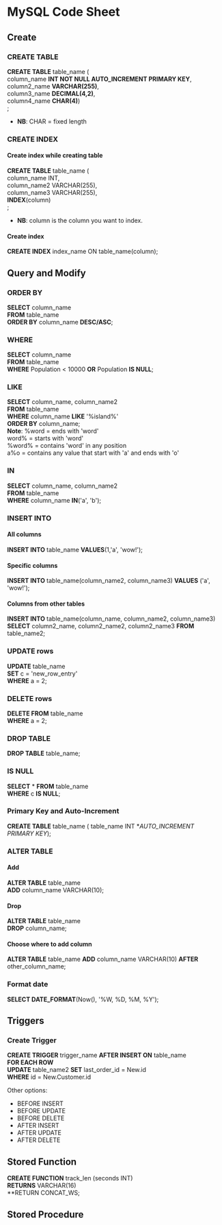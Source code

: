 # MySQL Code Sheet

## Create
### CREATE TABLE
**CREATE TABLE** table_name (  
column_name **INT NOT NULL AUTO_INCREMENT PRIMARY KEY**,  
column2_name **VARCHAR(255)**,  
column3_name **DECIMAL(4,2)**,  
column4_name **CHAR(4)**)  
;  
- **NB**: CHAR = fixed length 

### CREATE INDEX
#### Create index while creating table
**CREATE TABLE** table_name (  
column_name INT,  
column_name2 VARCHAR(255),  
column_name3 VARCHAR(255),  
**INDEX**(column)  
;  
- **NB**: column is the column you want to index.
#### Create index
**CREATE INDEX** index_name ON table_name(column);

## Query and Modify
### ORDER BY
**SELECT** column_name  
**FROM** table_name  
**ORDER BY** column_name **DESC/ASC**;

### WHERE
**SELECT** column_name  
**FROM** table_name  
**WHERE** Population < 10000 **OR** Population **IS NULL**;

### LIKE
**SELECT** column_name, column_name2  
**FROM** table_name  
**WHERE** column_name **LIKE** '%island%'  
**ORDER BY** column_name;  
**Note**:
%word = ends with 'word'  
word% = starts with 'word'  
%word% = contains 'word' in any position  
a%o = contains any value that start with 'a' and ends with 'o'

### IN
**SELECT** column_name, column_name2  
**FROM** table_name  
**WHERE** column_name **IN**('a', 'b');

### INSERT INTO
#### All columns
**INSERT INTO** table_name **VALUES**(1,'a', 'wow!');  
#### Specific columns
**INSERT INTO** table_name(column_name2, column_name3) **VALUES** ('a', 'wow!');
#### Columns from other tables
**INSERT INTO** table_name(column_name, column_name2, column_name3) **SELECT** column2_name, column2_name2, column2_name3 **FROM** table_name2;

### UPDATE rows
**UPDATE** table_name  
**SET** c = 'new_row_entry'  
**WHERE** a = 2;

### DELETE rows
**DELETE FROM** table_name  
**WHERE** a = 2;

### DROP TABLE
**DROP TABLE** table_name;

### IS NULL
**SELECT** * **FROM** table_name    
**WHERE** c **IS NULL**;

### Primary Key and Auto-Increment
**CREATE TABLE** table_name (
table_name INT **AUTO_INCREMENT PRIMARY KEY*);

### ALTER TABLE
#### Add
**ALTER TABLE** table_name  
**ADD** column_name VARCHAR(10);  
#### Drop  
**ALTER TABLE** table_name  
**DROP** column_name;  
#### Choose where to add column
**ALTER TABLE** table_name
**ADD** column_name VARCHAR(10) **AFTER** other_column_name;

### Format date
**SELECT DATE_FORMAT**(Now(), '%W, %D, %M, %Y');

## Triggers
### Create Trigger
**CREATE TRIGGER** trigger_name **AFTER INSERT ON**  table_name  
**FOR EACH ROW**  
**UPDATE** table_name2 **SET** last_order_id = New.id  
**WHERE** id = New.Customer.id  
  
  Other options:
  - BEFORE INSERT
  - BEFORE UPDATE
  - BEFORE DELETE
  - AFTER INSERT
  - AFTER UPDATE
  - AFTER DELETE
  
 ## Stored Function
 **CREATE FUNCTION** track_len (seconds INT)  
 **RETURNS** VARCHAR(16)  
 **RETURN CONCAT_WS;
 
 ## Stored Procedure

